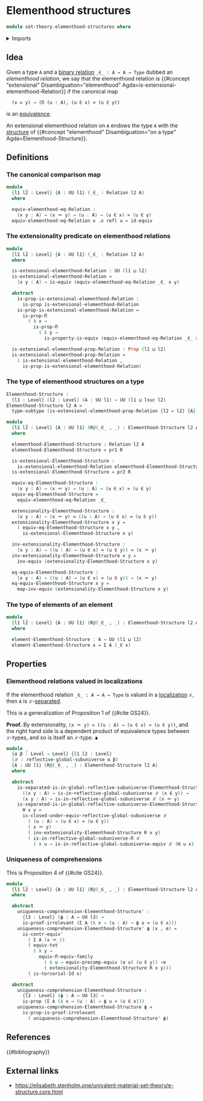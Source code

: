 # Elementhood structures

```agda
module set-theory.elementhood-structures where
```

<details><summary>Imports</summary>

```agda
open import foundation.binary-relations
open import foundation.dependent-pair-types
open import foundation.equivalences
open import foundation.function-types
open import foundation.functoriality-dependent-function-types
open import foundation.functoriality-dependent-pair-types
open import foundation.identity-types
open import foundation.propositions
open import foundation.separated-types-subuniverses
open import foundation.subtypes
open import foundation.universe-levels

open import foundation-core.contractible-types
open import foundation-core.torsorial-type-families

open import order-theory.accessible-elements-relations
open import order-theory.preorders

open import orthogonal-factorization-systems.reflective-global-subuniverses
```

</details>

## Idea

Given a type `A` and a [binary relation](foundation.binary-relations.md)
`_∈_ : A → A → Type` dubbed an _elementhood relation_, we say that the
elementhood relation is
{{#concept "extensional" Disambiguation="elementhood" Agda=is-extensional-elementhood-Relation}}
if the canonical map

```text
  (x = y) → (Π (u : A), (u ∈ x) ≃ (u ∈ y))
```

is an [equivalence](foundation-core.equivalences.md).

An extensional elementhood relation on `A` endows the type `A` with the
[structure](foundation.structure.md) of
{{#concept "elementhood" Disambiguation="on a type" Agda=Elementhood-Structure}}.

## Definitions

### The canonical comparison map

```agda
module _
  {l1 l2 : Level} {A : UU l1} (_∈_ : Relation l2 A)
  where

  equiv-elementhood-eq-Relation :
    (x y : A) → (x ＝ y) → (u : A) → (u ∈ x) ≃ (u ∈ y)
  equiv-elementhood-eq-Relation x .x refl u = id-equiv
```

### The extensionality predicate on elementhood relations

```agda
module _
  {l1 l2 : Level} {A : UU l1} (_∈_ : Relation l2 A)
  where

  is-extensional-elementhood-Relation : UU (l1 ⊔ l2)
  is-extensional-elementhood-Relation =
    (x y : A) → is-equiv (equiv-elementhood-eq-Relation _∈_ x y)

  abstract
    is-prop-is-extensional-elementhood-Relation :
      is-prop is-extensional-elementhood-Relation
    is-prop-is-extensional-elementhood-Relation =
      is-prop-Π
        ( λ x →
          is-prop-Π
            ( λ y →
              is-property-is-equiv (equiv-elementhood-eq-Relation _∈_ x y)))

  is-extensional-elementhood-prop-Relation : Prop (l1 ⊔ l2)
  is-extensional-elementhood-prop-Relation =
    ( is-extensional-elementhood-Relation ,
      is-prop-is-extensional-elementhood-Relation)
```

### The type of elementhood structures on a type

```agda
Elementhood-Structure :
  {l1 : Level} (l2 : Level) (A : UU l1) → UU (l1 ⊔ lsuc l2)
Elementhood-Structure l2 A =
  type-subtype (is-extensional-elementhood-prop-Relation {l2 = l2} {A})

module _
  {l1 l2 : Level} {A : UU l1} (R@(_∈_ , _) : Elementhood-Structure l2 A)
  where

  elementhood-Elementhood-Structure : Relation l2 A
  elementhood-Elementhood-Structure = pr1 R

  is-extensional-Elementhood-Structure :
    is-extensional-elementhood-Relation elementhood-Elementhood-Structure
  is-extensional-Elementhood-Structure = pr2 R

  equiv-eq-Elementhood-Structure :
    (x y : A) → (x ＝ y) → (u : A) → (u ∈ x) ≃ (u ∈ y)
  equiv-eq-Elementhood-Structure =
    equiv-elementhood-eq-Relation _∈_

  extensionality-Elementhood-Structure :
    (x y : A) → (x ＝ y) ≃ ((u : A) → (u ∈ x) ≃ (u ∈ y))
  extensionality-Elementhood-Structure x y =
    ( equiv-eq-Elementhood-Structure x y ,
      is-extensional-Elementhood-Structure x y)

  inv-extensionality-Elementhood-Structure :
    (x y : A) → ((u : A) → (u ∈ x) ≃ (u ∈ y)) ≃ (x ＝ y)
  inv-extensionality-Elementhood-Structure x y =
    inv-equiv (extensionality-Elementhood-Structure x y)

  eq-equiv-Elementhood-Structure :
    (x y : A) → ((u : A) → (u ∈ x) ≃ (u ∈ y)) → (x ＝ y)
  eq-equiv-Elementhood-Structure x y =
    map-inv-equiv (extensionality-Elementhood-Structure x y)
```

### The type of elements of an element

```agda
module _
  {l1 l2 : Level} {A : UU l1} (R@(_∈_ , _) : Elementhood-Structure l2 A)
  where

  element-Elementhood-Structure : A → UU (l1 ⊔ l2)
  element-Elementhood-Structure x = Σ A (_∈ x)
```

## Properties

### Elementhood relations valued in localizations

If the elementhood relation `_∈_ : A → A → Type` is valued in a
[localization](orthogonal-factorization-systems.reflective-global-subuniverses.md)
`ℒ`, then `A` is `ℒ`-[separated](foundation.separated-types-subuniverses.md).

This is a generalization of Proposition 1 of {{#cite GS24}}.

**Proof.** By extensionality, `(x ＝ y) ≃ ((u : A) → (u ∈ x) ≃ (u ∈ y))`, and
the right hand side is a dependent product of equivalence types between
`ℒ`-types, and so is itself an `ℒ`-type. ∎

```agda
module _
  {α β : Level → Level} {l1 l2 : Level}
  (ℒ : reflective-global-subuniverse α β)
  {A : UU l1} (R@(_∈_ , _) : Elementhood-Structure l2 A)
  where

  abstract
    is-separated-is-in-global-reflective-subuniverse-Elementhood-Structure :
      ((x y : A) → is-in-reflective-global-subuniverse ℒ (x ∈ y)) →
      (x y : A) → is-in-reflective-global-subuniverse ℒ (x ＝ y)
    is-separated-is-in-global-reflective-subuniverse-Elementhood-Structure
      H x y =
      is-closed-under-equiv-reflective-global-subuniverse ℒ
        ( (u : A) → (u ∈ x) ≃ (u ∈ y))
        ( x ＝ y)
        ( inv-extensionality-Elementhood-Structure R x y)
        ( is-in-reflective-global-subuniverse-Π ℒ
          ( λ u → is-in-reflective-global-subuniverse-equiv ℒ (H u x) (H u y)))
```

### Uniqueness of comprehensions

This is Proposition 4 of {{#cite GS24}}.

```agda
module _
  {l1 l2 : Level} {A : UU l1} (R@(_∈_ , _) : Elementhood-Structure l2 A)
  where

  abstract
    uniqueness-comprehension-Elementhood-Structure' :
      {l3 : Level} (ϕ : A → UU l3) →
      is-proof-irrelevant (Σ A (λ x → (u : A) → ϕ u ≃ (u ∈ x)))
    uniqueness-comprehension-Elementhood-Structure' ϕ (x , α) =
      is-contr-equiv'
        ( Σ A (x ＝_))
        ( equiv-tot
          ( λ y →
            equiv-Π-equiv-family
              ( λ u → equiv-precomp-equiv (α u) (u ∈ y)) ∘e
              ( extensionality-Elementhood-Structure R x y)))
        ( is-torsorial-Id x)

  abstract
    uniqueness-comprehension-Elementhood-Structure :
      {l3 : Level} (ϕ : A → UU l3) →
      is-prop (Σ A (λ x → (u : A) → ϕ u ≃ (u ∈ x)))
    uniqueness-comprehension-Elementhood-Structure ϕ =
      is-prop-is-proof-irrelevant
        ( uniqueness-comprehension-Elementhood-Structure' ϕ)
```

## References

{{#bibliography}}

## External links

- <https://elisabeth.stenholm.one/univalent-material-set-theory/e-structure.core.html>
